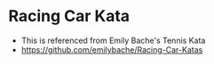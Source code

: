# Racing Car Kata
- This is referenced from Emily Bache's Tennis Kata
- https://github.com/emilybache/Racing-Car-Katas
